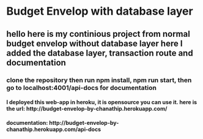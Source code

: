 <h1>Budget Envelop with database layer</h1>
<h2>hello here is my continious project from normal budget envelop without database layer here I added the database layer, transaction route and documentation</h2>
<h3>clone the repository then run npm install, npm run start, then go to localhost:4001/api-docs for documentation</h3>
<h4>I deployed this web-app in heroku, it is opensource you can use it. here is the url: http://budget-envelop-by-chanathip.herokuapp.com/</h4>
<h4>documentation: http://budget-envelop-by-chanathip.herokuapp.com/api-docs</h4>
